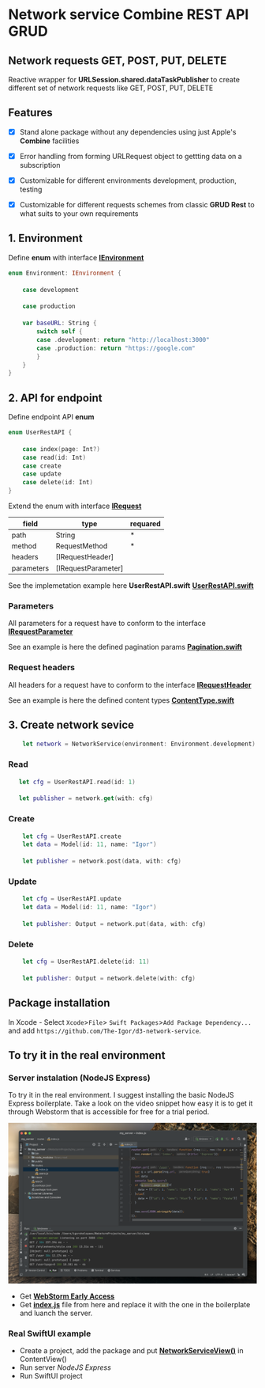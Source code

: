 # Network service Combine REST API GRUD
## Network requests GET, POST, PUT, DELETE

Reactive wrapper for **URLSession.shared.dataTaskPublisher** to create different set of network requests like GET, POST, PUT, DELETE

## Features
- [x] Stand alone package without any dependencies using just Apple's **Combine** facilities
- [x] Error handling from forming URLRequest object to gettting data on a subscription
- [x] Customizable for different environments development, production, testing
- [x] Customizable for different requests schemes from classic **GRUD Rest** to what suits to your own requirements



## 1. Environment
Define **enum** with interface [**IEnvironment**](https://github.com/The-Igor/d3-network-service/blob/main/Sources/d3-network-service/protocol/data/IEnvironment.swift)

```swift
enum Environment: IEnvironment {

    case development

    case production

    var baseURL: String {
        switch self {
        case .development: return "http://localhost:3000"
        case .production: return "https://google.com"
        }
    }
}
```

## 2. API for endpoint
Define endpoint API **enum** 
```swift
enum UserRestAPI {

    case index(page: Int?)
    case read(id: Int)
    case create
    case update
    case delete(id: Int)
}
```

Extend the enum with interface [**IRequest**](https://github.com/The-Igor/d3-network-service/blob/main/Sources/d3-network-service/protocol/data/IRequest.swift)

| field | type | requared |
| --- | --- | --- |
| path | String | \* |
| method | RequestMethod | \* |
| headers | [IRequestHeader] |  |
| parameters | [IRequestParameter]  |  |

            
See the implemetation example here **UserRestAPI.swift**
[**UserRestAPI.swift**](https://github.com/The-Igor/d3-network-service/blob/main/Sources/d3-network-service/example/config/UserRestAPI.swift)

### Parameters
All parameters for a request have to conform to the interface [**IRequestParameter**](https://github.com/The-Igor/d3-network-service/blob/main/Sources/d3-network-service/protocol/data/IRequestParameter.swift)

See an example is here the defined pagination params [**Pagination.swift**](https://github.com/The-Igor/d3-network-service/blob/main/Sources/d3-network-service/enum/Pagination.swift)

### Request headers
All headers for a request have to conform to the interface [**IRequestHeader**](https://github.com/The-Igor/d3-network-service/blob/main/Sources/d3-network-service/protocol/data/IRequestHeader.swift)

See an example is here the defined content types [**ContentType.swift**](https://github.com/The-Igor/d3-network-service/blob/main/Sources/d3-network-service/enum/ContentType.swift)

## 3. Create network sevice
```swift
    let network = NetworkService(environment: Environment.development)
```
### Read

```swift
   let cfg = UserRestAPI.read(id: 1)
   
   let publisher = network.get(with: cfg)
```

### Create
```swift
    let cfg = UserRestAPI.create
    let data = Model(id: 11, name: "Igor")

    let publisher = network.post(data, with: cfg)
```
### Update
```swift
    let cfg = UserRestAPI.update
    let data = Model(id: 11, name: "Igor")    

    let publisher: Output = network.put(data, with: cfg)
```

### Delete
```swift
    let cfg = UserRestAPI.delete(id: 11)
    
    let publisher: Output = network.delete(with: cfg)
```    


## Package installation 
In Xcode - Select `Xcode`>`File`> `Swift Packages`>`Add Package Dependency...`  
and add `https://github.com/The-Igor/d3-network-service`.


## To try it in the real environment
### Server instalation (NodeJS Express)

To try it in the real environment. I suggest installing the basic NodeJS Express boilerplate. Take a look on the video snippet how easy it is to get it through Webstorm that is accessible for free for a trial period.

[![Server instalation (NodeJS Express)](https://github.com/The-Igor/d3-network-service/blob/main/img/server_install.png)](https://youtu.be/9FPOYHzcE7A)

- Get [**WebStorm Early Access**](https://www.jetbrains.com/webstorm/nextversion)
- Get [**index.js**](https://github.com/The-Igor/d3-network-service/blob/main/js/index.js) file from here and replace it with the one in the boilerplate and luanch the server.

### Real SwiftUI example
- Create a project, add the package and put [**NetworkServiceView()**](https://github.com/The-Igor/d3-network-service/blob/main/Sources/d3-network-service/example/NetworkServiceView.swift) in ContentView()
- Run server *NodeJS Express*
- Run SwiftUI project
